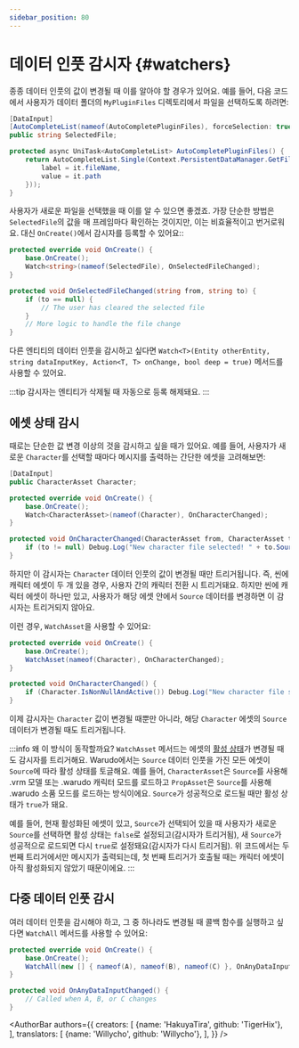 ```yaml
---
sidebar_position: 80
---
```


# 데이터 인풋 감시자 {#watchers}

종종 데이터 인풋의 값이 변경될 때 이를 알아야 할 경우가 있어요. 예를 들어, 다음 코드에서 사용자가 데이터 폴더의 `MyPluginFiles` 디렉토리에서 파일을 선택하도록 하려면:

```csharp
[DataInput]
[AutoCompleteList(nameof(AutoCompletePluginFiles), forceSelection: true)]
public string SelectedFile;

protected async UniTask<AutoCompleteList> AutoCompletePluginFiles() {
    return AutoCompleteList.Single(Context.PersistentDataManager.GetFileEntries("MyPluginFiles").Select(it => new AutoCompleteEntry {
        label = it.fileName,
        value = it.path
    }));
}
```

사용자가 새로운 파일을 선택했을 때 이를 알 수 있으면 좋겠죠. 가장 단순한 방법은 `SelectedFile`의 값을 매 프레임마다 확인하는 것이지만, 이는 비효율적이고 번거로워요. 대신 `OnCreate()`에서 감시자를 등록할 수 있어요::

```csharp
protected override void OnCreate() {
    base.OnCreate();
    Watch<string>(nameof(SelectedFile), OnSelectedFileChanged);
}

protected void OnSelectedFileChanged(string from, string to) {
    if (to == null) {
        // The user has cleared the selected file
    }
    // More logic to handle the file change
}
```

다른 엔티티의 데이터 인풋을 감시하고 싶다면 `Watch<T>(Entity otherEntity, string dataInputKey, Action<T, T> onChange, bool deep = true)` 메서드를 사용할 수 있어요.

:::tip
감시자는 엔티티가 삭제될 때 자동으로 등록 해제돼요.
:::

## 에셋 상태 감시

때로는 단순한 값 변경 이상의 것을 감시하고 싶을 때가 있어요. 예를 들어, 사용자가 새로운 `Character`를 선택할 때마다 메시지를 출력하는 간단한 에셋을 고려해보면:

```csharp
[DataInput]
public CharacterAsset Character;

protected override void OnCreate() {
    base.OnCreate();
    Watch<CharacterAsset>(nameof(Character), OnCharacterChanged);
}

protected void OnCharacterChanged(CharacterAsset from, CharacterAsset to) {
    if (to != null) Debug.Log("New character file selected! " + to.Source);
}
```

하지만 이 감시자는 `Character` 데이터 인풋의 값이 변경될 때만 트리거됩니다. 즉, 씬에 캐릭터 에셋이 두 개 있을 경우, 사용자 간의 캐릭터 전환 시 트리거돼요. 하지만 씬에 캐릭터 에셋이 하나만 있고, 사용자가 해당 에셋 안에서 `Source` 데이터를 변경하면 이 감시자는 트리거되지 않아요.

이런 경우, `WatchAsset`을 사용할 수 있어요:

```csharp
protected override void OnCreate() {
    base.OnCreate();
    WatchAsset(nameof(Character), OnCharacterChanged);
}

protected void OnCharacterChanged() {
    if (Character.IsNonNullAndActive()) Debug.Log("New character file selected! " + Character.Source);
}
```

이제 감시자는 `Character` 값이 변경될 때뿐만 아니라, 해당 `Character` 에셋의 `Source` 데이터가 변경될 때도 트리거됩니다.

:::info
왜 이 방식이 동작할까요? `WatchAsset` 메서드는 에셋의 [활성 상태](assets#active-state)가 변경될 때도 감시자를 트리거해요. Warudo에서는 `Source` 데이터 인풋을 가진 모든 에셋이 `Source`에 따라 활성 상태를 토글해요. 예를 들어, `CharacterAsset`은 `Source`를 사용해 .vrm 모델 또는 .warudo 캐릭터 모드를 로드하고 `PropAsset`은 `Source`를 사용해 .warudo 소품 모드를 로드하는 방식이에요.  `Source`가 성공적으로 로드될 때만 활성 상태가 `true`가 돼요.

예를 들어, 현재 활성화된 에셋이 있고, `Source`가 선택되어 있을 때 사용자가 새로운 `Source`를 선택하면 활성 상태는 `false`로 설정되고(감시자가 트리거됨), 새 `Source`가 성공적으로 로드되면 다시 `true`로 설정돼요(감시자가 다시 트리거됨). 위 코드에서는 두 번째 트리거에서만 메시지가 출력되는데, 첫 번째 트리거가 호출될 때는 캐릭터 에셋이 아직 활성화되지 않았기 때문이에요.
:::

## 다중 데이터 인풋 감시

여러 데이터 인풋을 감시해야 하고, 그 중 하나라도 변경될 때 콜백 함수를 실행하고 싶다면 `WatchAll` 메서드를 사용할 수 있어요:

```csharp
protected override void OnCreate() {
    base.OnCreate();
    WatchAll(new [] { nameof(A), nameof(B), nameof(C) }, OnAnyDataInputChanged);
}

protected void OnAnyDataInputChanged() {
    // Called when A, B, or C changes
}
```

<AuthorBar authors={{
creators: [
{name: 'HakuyaTira', github: 'TigerHix'},
],
translators: [
    {name: 'Willycho', github: 'Willycho'},
],
}} />
